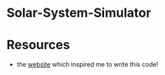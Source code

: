 # Solar-System-Simulator
# Resources
- the [website](https://fiftyexamples.readthedocs.io/en/latest/gravity.html) which inspired me to write this code!